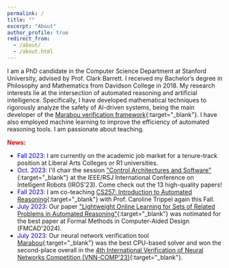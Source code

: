 ```yaml
---
permalink: /
title: ""
excerpt: "About"
author_profile: true
redirect_from: 
  - /about/
  - /about.html
---
```


I am a PhD candidate in the Computer Science Department at Stanford University, advised by Prof. Clark Barrett. I received my Bachelor’s degree in Philosophy and Mathematics from Davidson College in 2018. My research interests lie at the intersection of automated reasoning and artificial intelligence. Specifically, I have developed mathematical techniques to rigorously analyze the safety of AI-driven systems, being the main developer of the [Marabou verification framework](https://github.com/NeuralNetworkVerification/Marabou){:target="_blank"}. I have also employed machine learning to improve the efficiency of automated reasoning tools. I am passionate about teaching.

<span style="color:red">**News:**</span>
- <span style="color:blue">Fall 2023</span>: I am currently on the academic job market for a tenure-track position at Liberal Arts Colleges or R1 universities.
- <span style="color:blue">Oct. 2023</span>: I'll chair the session ["Control Architectures and Software"](https://ras.papercept.net/conferences/conferences/IROS23/program/IROS23_ContentListWeb_3.html#tubt4){:target="_blank"} at the IEEE/RSJ International Conference on Intelligent Robots (IROS'23). Come check out the 13 high-quality papers!
- <span style="color:blue">Fall 2023</span>: I am co-teaching [CS257: Introduction to Automated Reasoning](http://web.stanford.edu/class/cs257/){:target="_blank"} with Prof. Caroline Trippel again this Fall.
- <span style="color:blue">July 2023</span>: Our paper ["Lightweight Online Learning for Sets of Related Problems in Automated Reasoning"](https://arxiv.org/abs/2305.11087){:target="_blank"} was notimated for the best paper at Formal Methods in Computer-Aided Design (FMCAD'2024).
- <span style="color:blue">July 2023</span>: Our neural network verification tool [Marabou](https://github.com/NeuralNetworkVerification/Marabou){:target="_blank"} was the best CPU-based solver and won the second-place overall in the [4th International Verification of Neural Networks Competition (VNN-COMP'23)](https://sites.google.com/view/vnn2023){:target="_blank"}.